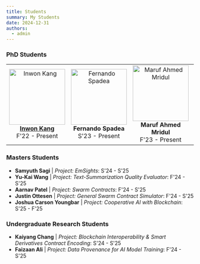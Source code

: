 ```yaml
---
title: Students
summary: My Students
date: 2024-12-31
authors:
  - admin
---
```


### PhD Students

<table>
  <tr>
    <td align="center">
      <img src="/student-photos/Current/PhD/Inwon_Kang.jpeg" alt="Inwon Kang" width="150" height="150" />
      <br />
      <strong><a href="http://inwon.net">Inwon Kang</a></strong>
      <br />
      F'22 - Present
    </td>
    <td align="center">
      <img src="/student-photos/Current/PhD/Fernando_Spadea.jpg" alt="Fernando Spadea" width="150" height="150" />
      <br />
      <strong>Fernando Spadea</strong>
      <br />
      S'23 - Present
    </td>
    <td align="center">
      <img src="/student-photos/Current/PhD/Maruf_Ahmed_Mridul.jpeg" alt="Maruf Ahmed Mridul" width="150" height="150" />
      <br />
      <strong>Maruf Ahmed Mridul</strong>
      <br />
      F'23 - Present
    </td>
    <td align="center">
      <img src="/student-photos/Current/PhD/Md_Saikat_Islam_Khan_Bappy.jpg" alt="Md Saikat Islam Khan Bappy" width="150" height="150" />
      <br />
      <strong>Md Saikat Islam Khan</strong>
      <br />
      F'23 - Present
    </td>
  </tr>
</table>

### Masters Students  
- **Samyuth Sagi** | *Project: EmSights*: S'24 - S'25  
- **Yu-Kai Wang** | *Project: Text-Summarization Quality Evaluator*: F'24 - S'25  
- **Aarnav Patel** | *Project: Swarm Contracts*: F'24 - S'25  
- **Justin Ottesen** | *Project: General Swarm Contract Simulator*: F'24 - S'25  
- **Joshua Carson Youngbar** | *Project: Cooperative AI with Blockchain*: S'25 - F'25  

### Undergraduate Research Students  
- **Kaiyang Chang** | *Project: Blockchain Interoperability & Smart Derivatives Contract Encoding*: S'24 - S'25  
- **Faizaan Ali** | *Project: Data Provenance for AI Model Training*: F'24 - S'25  
